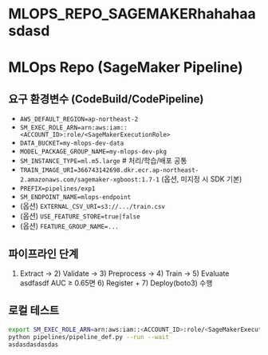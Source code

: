# MLOPS_REPO_SAGEMAKERhahahaasdasd<!-- README.md -->
# MLOps Repo (SageMaker Pipeline)

## 요구 환경변수 (CodeBuild/CodePipeline)
- `AWS_DEFAULT_REGION=ap-northeast-2`
- `SM_EXEC_ROLE_ARN=arn:aws:iam::<ACCOUNT_ID>:role/<SageMakerExecutionRole>`
- `DATA_BUCKET=my-mlops-dev-data`
- `MODEL_PACKAGE_GROUP_NAME=my-mlops-dev-pkg`
- `SM_INSTANCE_TYPE=ml.m5.large`  # 처리/학습/배포 공통
- `TRAIN_IMAGE_URI=366743142698.dkr.ecr.ap-northeast-2.amazonaws.com/sagemaker-xgboost:1.7-1` (옵션, 미지정 시 SDK 기본)
- `PREFIX=pipelines/exp1`
- `SM_ENDPOINT_NAME=mlops-endpoint`
- (옵션) `EXTERNAL_CSV_URI=s3://.../train.csv`
- (옵션) `USE_FEATURE_STORE=true|false`
- (옵션) `FEATURE_GROUP_NAME=...`

## 파이프라인 단계
1) Extract → 2) Validate → 3) Preprocess → 4) Train → 5) Evaluate  asdfasdf
AUC ≥ 0.65면 6) Register + 7) Deploy(boto3) 수행

## 로컬 테스트
```bash
export SM_EXEC_ROLE_ARN=arn:aws:iam::<ACCOUNT_ID>:role/<SageMakerExecutionRole>
python pipelines/pipeline_def.py --run --wait
asdasdasdasdas